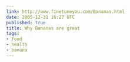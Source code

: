 ```yaml
---
link: http://www.finetuneyou.com/Bananas.html
date: 2005-12-31 16:27 UTC
published: true
title: Why Bananas are great
tags:
- food
- health
- banana
---
```




